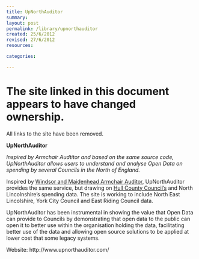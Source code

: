 ```yaml
---
title: UpNorthAuditor
summary:
layout: post
permalink: /library/upnorthauditor
created: 25/6/2012
revised: 27/6/2012
resources:

categories:

---
```


<div class="error-summary" role="group" aria-labelledby="error-summary-heading-example-1" tabindex="-1">
  <h1 class="heading-medium error-summary-heading" id="error-summary-heading-example-1">
    The site linked in this document appears to have changed ownership.
  </h1>

  <p>
    All links to the site have been removed.
  </p>
</div>

<p><strong>UpNorthAuditor</strong></p>
<p><em>Inspired by Armchair Audtitor and based on the same source code, UpNorthAuditor allows users to understand and analyse Open Data on spending by several Councils in the North of England.</em></p>
<p>Inspired by <a href="/library/Armchair-Auditor" rel="nofollow">Windsor and Maidenhead Armchair Auditor</a>, UpNorthAuditor provides the same service, but drawing on <a href="/library/Hull-City-Council-Open-Data" rel="nofollow">Hull County Council’s</a> and North Lincolnshire’s spending data. The site is working to include North East Lincolshire, York City Council and East Riding Council data.</p>
<p>UpNorthAuditor has been instrumental in showing the value that Open Data can provide to Councils by demonstrating that open data to the public can open it to better use within the organisation holding the data, facilitating better use of the data and allowing open source solutions to be applied at lower cost that some legacy systems.</p>
<p>Website: http://www.upnorthauditor.com/</p>
